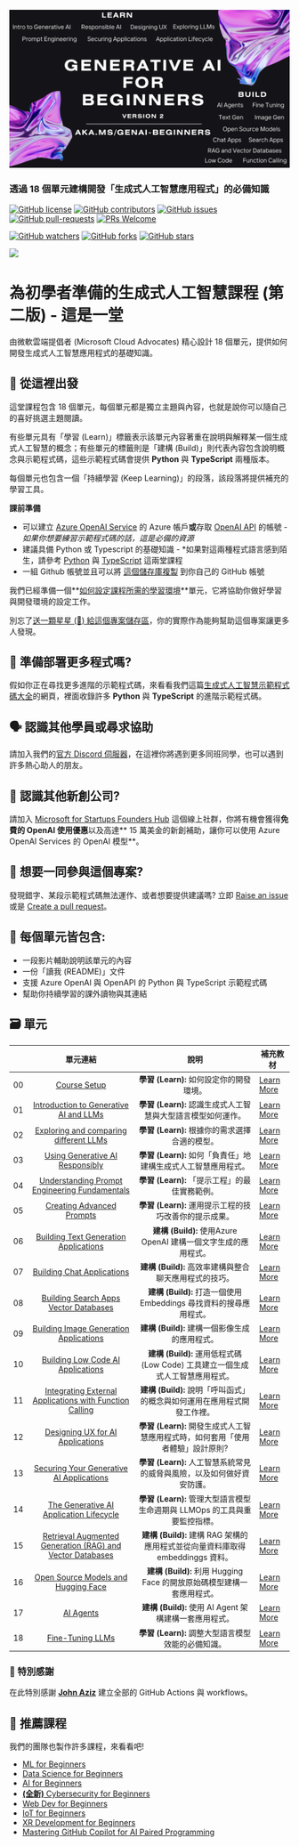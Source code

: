 ![為初學者準備的生成式人工智慧課程](./images/repo-thubmnail2.png?WT.mc_id=academic-105485-koreyst)

### 透過 18 個單元建構開發「生成式人工智慧應用程式」的必備知識

[![GitHub license](https://img.shields.io/github/license/microsoft/Generative-AI-For-Beginners.svg)](https://github.com/microsoft/Generative-AI-For-Beginners/blob/master/LICENSE?WT.mc_id=academic-105485-koreyst)
[![GitHub contributors](https://img.shields.io/github/contributors/microsoft/Generative-AI-For-Beginners.svg)](https://GitHub.com/microsoft/Generative-AI-For-Beginners/graphs/contributors/?WT.mc_id=academic-105485-koreyst)
[![GitHub issues](https://img.shields.io/github/issues/microsoft/Generative-AI-For-Beginners.svg)](https://GitHub.com/microsoft/Generative-AI-For-Beginners/issues/?WT.mc_id=academic-105485-koreyst)
[![GitHub pull-requests](https://img.shields.io/github/issues-pr/microsoft/Generative-AI-For-Beginners.svg)](https://GitHub.com/microsoft/Generative-AI-For-Beginners/pulls/?WT.mc_id=academic-105485-koreyst)
[![PRs Welcome](https://img.shields.io/badge/PRs-welcome-brightgreen.svg?style=flat-square)](http://makeapullrequest.com?WT.mc_id=academic-105485-koreyst)

[![GitHub watchers](https://img.shields.io/github/watchers/microsoft/Generative-AI-For-Beginners.svg?style=social&label=Watch)](https://GitHub.com/microsoft/Generative-AI-For-Beginners/watchers/?WT.mc_id=academic-105485-koreyst)
[![GitHub forks](https://img.shields.io/github/forks/microsoft/Generative-AI-For-Beginners.svg?style=social&label=Fork)](https://GitHub.com/microsoft/Generative-AI-For-Beginners/network/?WT.mc_id=academic-105485-koreyst)
[![GitHub stars](https://img.shields.io/github/stars/microsoft/Generative-AI-For-Beginners.svg?style=social&label=Star)](https://GitHub.com/microsoft/Generative-AI-For-Beginners/stargazers/?WT.mc_id=academic-105485-koreyst)

[![](https://dcbadge.vercel.app/api/server/ByRwuEEgH4)](https://aka.ms/genai-discord?WT.mc_id=academic-105485-koreyst)

# 為初學者準備的生成式人工智慧課程 (第二版) - 這是一堂

由微軟雲端提倡者 (Microsoft Cloud Advocates) 精心設計 18 個單元，提供如何開發生成式人工智慧應用程式的基礎知識。

## 🌱 從這裡出發

這堂課程包含 18 個單元，每個單元都是獨立主題與內容，也就是說你可以隨自己的喜好挑選主題閱讀。

有些單元具有「學習 (Learn)」標籤表示該單元內容著重在說明與解釋某一個生成式人工智慧的概念；有些單元的標籤則是「建構 (Build)」則代表內容包含說明概念與示範程式碼，這些示範程式碼會提供 **Python** 與 **TypeScript** 兩種版本。

每個單元也包含一個「持續學習 (Keep Learning)」的段落，該段落將提供補充的學習工具。

**課前準備**

- 可以建立 [Azure OpenAI Service](https://azure.microsoft.com/products/ai-services/openai-service?WT.mc_id=academic-105485-koreyst) 的 Azure 帳戶**或**存取 [OpenAI API](https://platform.openai.com/docs/quickstart?context=python?WT.mc_id=academic-105485-koreyst) 的帳號 - _如果你想要練習示範程式碼的話，這是必備的資源_
- 建議具備 Python 或 Typescript 的基礎知識 - \*如果對這兩種程式語言感到陌生，請參考 [Python](https://learn.microsoft.com/training/paths/python-language/?WT.mc_id=academic-105485-koreyst) 與 [TypeScript](https://learn.microsoft.com/training/paths/build-javascript-applications-typescript/?WT.mc_id=academic-105485-koreyst) 這兩堂課程
- 一組 Github 帳號並且可以將 [這個儲存庫複製](https://github.com/microsoft/generative-ai-for-beginners/fork?WT.mc_id=academic-105485-koreyst) 到你自己的 GitHub 帳號

我們已經準備一個**[如何設定課程所需的學習環境](./00-course-setup/README.md?WT.mc_id=academic-105485-koreyst)**單元，它將協助你做好學習與開發環境的設定工作。

別忘了[送一顆星星 (🌟) 給這個專案儲存區](https://docs.github.com/en/get-started/exploring-projects-on-github/saving-repositories-with-stars?WT.mc_id=academic-105485-koreyst)，你的實際作為能夠幫助這個專案讓更多人發現。

## 🧠 準備部署更多程式嗎?

假如你正在尋找更多進階的示範程式碼，來看看我們這篇[生成式人工智慧示範程式碼大全](https://aka.ms/genai-beg-code?WT.mc_id=academic-105485-koreyst)的網頁，裡面收錄許多 **Python** 與 **TypeScript** 的進階示範程式碼。

## 🗣️ 認識其他學員或尋求協助

請加入我們的[官方 Discord 伺服器](https://aka.ms/genai-discord?WT.mc_id=academic-105485-koreyst)，在這裡你將遇到更多同班同學，也可以遇到許多熱心助人的朋友。

## 🚀 認識其他新創公司?

請加入 [Microsoft for Startups Founders Hub](https://aka.ms/genai-foundershub?WT.mc_id=academic-105485-koreyst) 這個線上社群，你將有機會獲得**免費的 OpenAI 使用優惠**以及高達** 15 萬美金的新創補助，讓你可以使用 Azure OpenAI Services 的 OpenAI 模型**。

## 🙏 想要一同參與這個專案?

發現錯字、某段示範程式碼無法運作、或者想要提供建議嗎? 立即 [Raise an issue](https://github.com/microsoft/generative-ai-for-beginners/issues?WT.mc_id=academic-105485-koreyst) 或是 [Create a pull request](https://github.com/microsoft/generative-ai-for-beginners/pulls?WT.mc_id=academic-105485-koreyst)。

## 📂 每個單元皆包含:

- 一段影片輔助說明該單元的內容
- 一份「讀我 (README)」文件
- 支援 Azure OpenAI 與 OpenAPI 的 Python 與 TypeScript 示範程式碼
- 幫助你持續學習的課外讀物與其連結

## 🗃️ 單元

|     |                                                                 單元連結                                                                  |                                           說明                                           | 補充教材                                                            |
| :-: | :------------------------------------------------------------------------------------------------------------------------------------------: | :---------------------------------------------------------------------------------------------: | ------------------------------------------------------------------------------ |
| 00  |                                 [Course Setup](./00-course-setup/README.md?WT.mc_id=academic-105485-koreyst)                                 |                      **學習 (Learn):** 如何設定你的開發環境。                       | [Learn More](https://aka.ms/genai-collection?WT.mc_id=academic-105485-koreyst) |
| 01  |               [Introduction to Generative AI and LLMs](./01-introduction-to-genai/README.md?WT.mc_id=academic-105485-koreyst)                |    **學習 (Learn):** 認識生成式人工智慧與大型語言模型如何運作。    | [Learn More](https://aka.ms/genai-collection?WT.mc_id=academic-105485-koreyst) |
| 02  |       [Exploring and comparing different LLMs](./02-exploring-and-comparing-different-llms/README.md?WT.mc_id=academic-105485-koreyst)       |                   **學習 (Learn):** 根據你的需求選擇合適的模型。                    | [Learn More](https://aka.ms/genai-collection?WT.mc_id=academic-105485-koreyst) |
| 03  |              [Using Generative AI Responsibly](./03-using-generative-ai-responsibly/README.md?WT.mc_id=academic-105485-koreyst)              |                 **學習 (Learn):** 如何「負責任」地建構生成式人工智慧應用程式。                  | [Learn More](https://aka.ms/genai-collection?WT.mc_id=academic-105485-koreyst) |
| 04  |       [Understanding Prompt Engineering Fundamentals](./04-prompt-engineering-fundamentals/README.md?WT.mc_id=academic-105485-koreyst)       |                      **學習 (Learn):** 「提示工程」的最佳實務範例。                      | [Learn More](https://aka.ms/genai-collection?WT.mc_id=academic-105485-koreyst) |
| 05  |                        [Creating Advanced Prompts](./05-advanced-prompts/README.md?WT.mc_id=academic-105485-koreyst)                         | **學習 (Learn):** 運用提示工程的技巧改善你的提示成果。 | [Learn More](https://aka.ms/genai-collection?WT.mc_id=academic-105485-koreyst) |
| 06  |                [Building Text Generation Applications](./06-text-generation-apps/README.md?WT.mc_id=academic-105485-koreyst)                 |                       **建構 (Build):** 使用Azure OpenAI 建構一個文字生成的應用程式。                       | [Learn More](https://aka.ms/genai-collection?WT.mc_id=academic-105485-koreyst) |
| 07  |                   [Building Chat Applications](./07-building-chat-applications/README.md?WT.mc_id=academic-105485-koreyst)                   |        **建構 (Build):** 高效率建構與整合聊天應用程式的技巧。        | [Learn More](https://aka.ms/genai-collection?WT.mc_id=academic-105485-koreyst) |
| 08  |            [Building Search Apps Vector Databases](./08-building-search-applications/README.md?WT.mc_id=academic-105485-koreyst)             |            **建構 (Build):** 打造一個使用 Embeddings 尋找資料的搜尋應用程式。             | [Learn More](https://aka.ms/genai-collection?WT.mc_id=academic-105485-koreyst) |
| 09  |            [Building Image Generation Applications](./09-building-image-applications/README.md?WT.mc_id=academic-105485-koreyst)             |                            **建構 (Build):** 建構一個影像生成的應用程式。                            | [Learn More](https://aka.ms/genai-collection?WT.mc_id=academic-105485-koreyst) |
| 10  |            [Building Low Code AI Applications](./10-building-low-code-ai-applications/README.md?WT.mc_id=academic-105485-koreyst)            |                   **建構 (Build):** 運用低程式碼 (Low Code) 工具建立一個生成式人工智慧應用程式。                   | [Learn More](https://aka.ms/genai-collection?WT.mc_id=academic-105485-koreyst) |
| 11  | [Integrating External Applications with Function Calling](./11-integrating-with-function-calling/README.md?WT.mc_id=academic-105485-koreyst) |             **建構 (Build):** 說明「呼叫函式」的概念與如何運用在應用程式開發工作裡。              | [Learn More](https://aka.ms/genai-collection?WT.mc_id=academic-105485-koreyst) |
| 12  |             [Designing UX for AI Applications](./12-designing-ux-for-ai-applications/README.md?WT.mc_id=academic-105485-koreyst)             |     **學習 (Learn):** 開發生成式人工智慧應用程式時，如何套用「使用者體驗」設計原則?     | [Learn More](https://aka.ms/genai-collection?WT.mc_id=academic-105485-koreyst) |
| 13  |             [Securing Your Generative AI Applications](./13-securing-ai-applications/README.md?WT.mc_id=academic-105485-koreyst)             |       **學習 (Learn):** 人工智慧系統常見的威脅與風險，以及如何做好資安防護。       | [Learn More](https://aka.ms/genai-collection?WT.mc_id=academic-105485-koreyst) |
| 14  |      [The Generative AI Application Lifecycle](./14-the-generative-ai-application-lifecycle/README.md?WT.mc_id=academic-105485-koreyst)      |             **學習 (Learn):** 管理大型語言模型生命週期與 LLMOps 的工具與重要監控指標。             | [Learn More](https://aka.ms/genai-collection?WT.mc_id=academic-105485-koreyst) |
| 15  |    [Retrieval Augmented Generation (RAG) and Vector Databases](./15-rag-and-vector-databases/README.md?WT.mc_id=academic-105485-koreyst)     | **建構 (Build):** 建構 RAG 架構的應用程式並從向量資料庫取得 embeddinggs 資料。  | [Learn More](https://aka.ms/genai-collection?WT.mc_id=academic-105485-koreyst) |
| 16  |                  [Open Source Models and Hugging Face](./16-open-source-models/README.md?WT.mc_id=academic-105485-koreyst)                   |          **建構 (Build):** 利用 Hugging Face 的開放原始碼模型建構一套應用程式。           | [Learn More](https://aka.ms/genai-collection?WT.mc_id=academic-105485-koreyst) |
| 17  |                                    [AI Agents](./17-ai-agents/README.md?WT.mc_id=academic-105485-koreyst)                                    |                      **建構 (Build):** 使用 AI Agent 架構建構一套應用程式。                      | [Learn More](https://aka.ms/genai-collection?WT.mc_id=academic-105485-koreyst) |
| 18  |                               [Fine-Tuning LLMs](./18-fine-tuning/README.md?WT.mc_id=academic-105485-koreyst)                                |                      **學習 (Learn):** 調整大型語言模型效能的必備知識。                       | [Learn More](https://aka.ms/genai-collection?WT.mc_id=academic-105485-koreyst) |


### 🌟 特別感謝

在此特別感謝 [**John Aziz**](https://www.linkedin.com/in/john0isaac/) 建立全部的 GitHub Actions 與 workflows。

## 🎒 推薦課程

我們的團隊也製作許多課程，來看看吧!

- [ML for Beginners](https://aka.ms/ml-beginners?WT.mc_id=academic-105485-koreyst)
- [Data Science for Beginners](https://aka.ms/datascience-beginners?WT.mc_id=academic-105485-koreyst)
- [AI for Beginners](https://aka.ms/ai-beginners?WT.mc_id=academic-105485-koreyst)
- [**(全新)** Cybersecurity for Beginners](https://github.com/microsoft/Security-101??WT.mc_id=academic-96948-sayoung)
- [Web Dev for Beginners](https://aka.ms/webdev-beginners?WT.mc_id=academic-105485-koreyst)
- [IoT for Beginners](https://aka.ms/iot-beginners?WT.mc_id=academic-105485-koreyst)
- [XR Development for Beginners](https://github.com/microsoft/xr-development-for-beginners?WT.mc_id=academic-105485-koreyst)
- [Mastering GitHub Copilot for AI Paired Programming](https://aka.ms/GitHubCopilotAI?WT.mc_id=academic-105485-koreyst)
